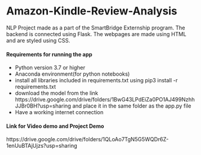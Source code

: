 # Amazon-Kindle-Review-Analysis
NLP Project made as a part of the SmartBridge Externship program. The backend is connected using Flask. The webpages are made using HTML and are styled using CSS.
<br>
<h4>Requirements for running the app</h4>
<ul>
  <li>Python version 3.7 or higher</li>
  <li>Anaconda environment(for python notebooks)</li>
  <li>install all libraries included in requirements.txt using pip3 install -r requirements.txt</li>
  <li>download the model from the link https://drive.google.com/drive/folders/1BwG43LPdEiZa0PO1AJ499NzhhJJBr0BH?usp=sharing and place it in the same folder as the app.py file
    <li> Have a working internet connection
</ul>
<h4>Link for Video demo and Project Demo</h4>
https://drive.google.com/drive/folders/1QLoAo7TgN5G5WQDr6Z-1enUuBTAjUjzs?usp=sharing
